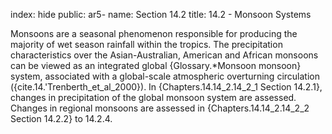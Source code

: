 index: hide
public: ar5-
name: Section 14.2
title: 14.2 - Monsoon Systems

Monsoons are a seasonal phenomenon responsible for producing the majority of wet season rainfall within the tropics. The precipitation characteristics over the Asian-Australian, American and African monsoons can be viewed as an integrated global {Glossary.*Monsoon monsoon} system, associated with a global-scale atmospheric overturning circulation ({cite.14.'Trenberth_et_al_2000}). In {Chapters.14.14_2.14_2_1 Section 14.2.1}, changes in precipitation of the global monsoon system are assessed. Changes in regional monsoons are assessed in {Chapters.14.14_2.14_2_2 Section 14.2.2} to 14.2.4.
